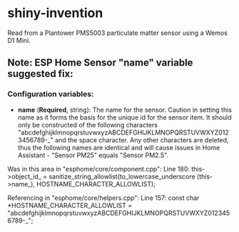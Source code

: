 # shiny-invention
Read from a Plantower PMS5003 particulate matter sensor using a Wemos D1 Mini.






## Note: ESP Home Sensor "name" variable suggested fix:

### Configuration variables:

- **name** (**Required**, string): The name for the sensor.  Caution in setting this name as it forms the basis for the unique id for the sensor item. It should only be constructed of the following characters "abcdefghijklmnopqrstuvwxyzABCDEFGHIJKLMNOPQRSTUVWXYZ0123456789-_" and the space character.  Any other characters are deleted, thus the following names are identical and will cause issues in Home Assistant - "Sensor PM25" equals "Sensor PM2.5".


Was in this area in "esphome/core/component.cpp":
Line 180:   this->object_id_ = sanitize_string_allowlist(to_lowercase_underscore  (this->name_), HOSTNAME_CHARACTER_ALLOWLIST);

Referencing in "esphome/core/helpers.cpp":
Line 157: const char *HOSTNAME_CHARACTER_ALLOWLIST = "abcdefghijklmnopqrstuvwxyzABCDEFGHIJKLMNOPQRSTUVWXYZ0123456789-_";